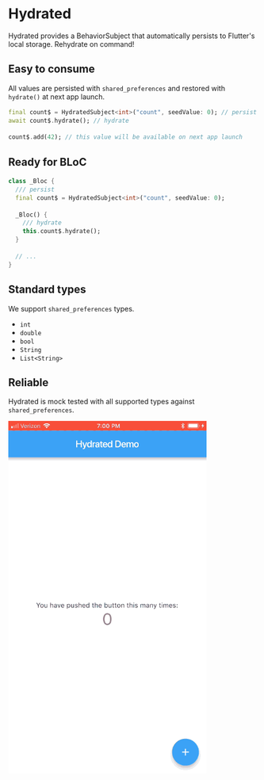 # Hydrated

Hydrated provides a BehaviorSubject that automatically persists to Flutter's local storage. Rehydrate on command!

## Easy to consume

All values are persisted with `shared_preferences` and restored with `hydrate()` at next app launch.

```dart
final count$ = HydratedSubject<int>("count", seedValue: 0); // persist
await count$.hydrate(); // hydrate

count$.add(42); // this value will be available on next app launch
```

## Ready for BLoC

```dart
class _Bloc {
  /// persist
  final count$ = HydratedSubject<int>("count", seedValue: 0);

  _Bloc() {
    /// hydrate
    this.count$.hydrate();
  }

  // ...
}
```

## Standard types

We support `shared_preferences` types.

- `int`
- `double`
- `bool`
- `String`
- `List<String>`

## Reliable

Hydrated is mock tested with all supported types against `shared_preferences`.

<img alt="demo of under, critically, and over damped Flutter curves" src="./docs/hydrated.gif" width="400">
